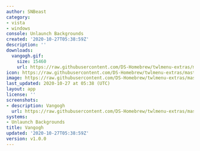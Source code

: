 ```yaml
---
author: SNBeast
category:
- vista
- windows
console: Unlaunch Backgrounds
created: '2020-10-27T05:38:59Z'
description: ''
downloads:
  vangogh.gif:
    size: 15460
    url: https://raw.githubusercontent.com/DS-Homebrew/twlmenu-extras/master/_nds/TWiLightMenu/unlaunch/backgrounds/vangogh.gif
icon: https://raw.githubusercontent.com/DS-Homebrew/twlmenu-extras/master/_nds/TWiLightMenu/unlaunch/backgrounds/vangogh.gif
image: https://raw.githubusercontent.com/DS-Homebrew/twlmenu-extras/master/_nds/TWiLightMenu/unlaunch/backgrounds/vangogh.gif
last_updated: 2020-10-27 at 05:38 (UTC)
layout: app
license: ''
screenshots:
- description: Vangogh
  url: https://raw.githubusercontent.com/DS-Homebrew/twlmenu-extras/master/_nds/TWiLightMenu/unlaunch/backgrounds/vangogh.gif
systems:
- Unlaunch Backgrounds
title: Vangogh
updated: '2020-10-27T05:38:59Z'
version: v1.0.0
---
```

